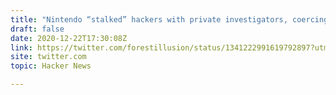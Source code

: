 ```yaml
---
title: "Nintendo “stalked” hackers with private investigators, coercing into settlements"
draft: false
date: 2020-12-22T17:30:08Z
link: https://twitter.com/forestillusion/status/1341222991619792897?utm_medium=RSS&utm_source=hune
site: twitter.com
topic: Hacker News  

---
```

